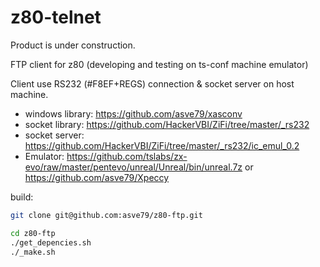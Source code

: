 # z80-telnet

Product is under construction.

FTP client for z80 (developing and testing on ts-conf machine emulator)

Client use RS232 (#F8EF+REGS) connection & socket server on host machine.

* windows library: https://github.com/asve79/xasconv
* socket library: https://github.com/HackerVBI/ZiFi/tree/master/_rs232
* socket server: https://github.com/HackerVBI/ZiFi/tree/master/_rs232/ic_emul_0.2
* Emulator: https://github.com/tslabs/zx-evo/raw/master/pentevo/unreal/Unreal/bin/unreal.7z or https://github.com/asve79/Xpeccy

build:
```bash
git clone git@github.com:asve79/z80-ftp.git

cd z80-ftp
./get_depencies.sh
./_make.sh
```
